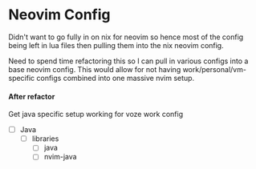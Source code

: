 # Neovim Config

Didn't want to go fully in on nix for neovim so hence most of the config being
left in lua files then pulling them into the nix neovim config.

Need to spend time refactoring this so I can pull in various configs into a base
neovim config. This would allow for not having work/personal/vm-specific configs
combined into one massive nvim setup.

#### After refactor

Get java specific setup working for voze work config
- [ ] Java
    - [ ] libraries
        - [ ] java
        - [ ] nvim-java
